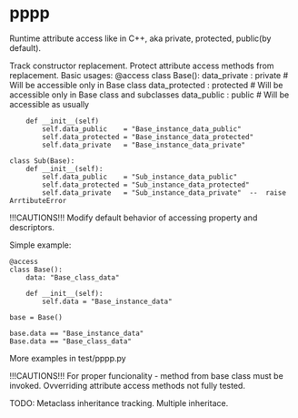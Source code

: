 # pppp
Runtime attribute access like in C++, aka private, protected, public(by default).

Track constructor replacement.
Protect attribute access methods from replacement.
Basic usages:
    @access
    class Base():
        data_private    :  private      # Will be accessible only in Base class
        data_protected  :  protected    # Will be accessible only in Base class and subclasses
        data_public     :  public       # Will be accessible as usually

        def __init__(self)
            self.data_public    = "Base_instance_data_public"
            self.data_protected = "Base_instance_data_protected"
            self.data_private   = "Base_instance_data_private"

    class Sub(Base):
        def __init__(self):
            self.data_public    = "Sub_instance_data_public"
            self.data_protected = "Sub_instance_data_protected"
            self.data_private   = "Sub_instance_data_private"  --  raise ArrtibuteError

!!!CAUTIONS!!!
Modify default behavior of accessing property and descriptors.

Simple example:

    @access
    class Base():
        data: "Base_class_data"

        def __init__(self):
            self.data = "Base_instance_data"
    
    base = Base()
    
    base.data == "Base_instance_data"
    Base.data == "Base_class_data"

More examples in test/pppp.py

!!!CAUTIONS!!!
    For proper funcionality - method from base class must be invoked. 
    Ovverriding attribute access methods not fully tested.

TODO:
    Metaclass inheritance tracking.
    Multiple inheritace.
